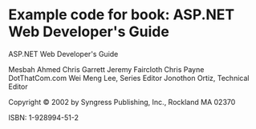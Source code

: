 # Example code for book: ASP.NET Web  Developer's  Guide

ASP.NET Web  Developer's  Guide

Mesbah Ahmed
Chris Garrett
Jeremy Faircloth
Chris Payne
DotThatCom.com
Wei Meng Lee, Series Editor
Jonothon Ortiz, Technical Editor

Copyright © 2002 by  Syngress Publishing, Inc., Rockland MA 02370

ISBN: 1-928994-51-2